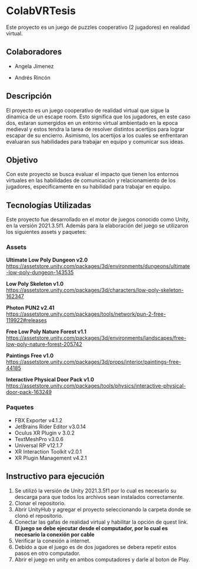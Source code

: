 # ColabVRTesis

Este proyecto es un juego de puzzles cooperativo (2 jugadores) en realidad virtual.

## Colaboradores

 - Angela Jimenez

 - Andrés Rincón

 ## Descripción

 El proyecto es un juego cooperativo de realidad virtual que sigue la dinamica de un escape room. Esto significa que los jugadores, en este caso dos, estaran sumergidos en un entorno virtual ambientado en la epoca medieval y estos tendra la tarea de resolver distintos acertijos para lograr escapar de su encierro. Asimismo, los acertijos a los cuales se enfrentaran evaluaran sus habilidades para trabajar en equipo y comunicar sus ideas.

 ## Objetivo

 Con este proyecto se busca evaluar el impacto que tienen los entornos virtuales en las habilidades de comunicación y relacionamiento de los jugadores, especificamente en su habilidad para trabajar en equipo.

## Tecnologías Utilizadas

Este proyecto fue desarrollado en el motor de juegos conocido como Unity, en la versión 2021.3.5f1. Además para la elaboración del juego se utilizaron los siguientes assets y paquetes:

### Assets

**Ultimate Low Poly Dungeon v2.0**
https://assetstore.unity.com/packages/3d/environments/dungeons/ultimate-low-poly-dungeon-143535

**Low Poly Skeleton v1.0**
https://assetstore.unity.com/packages/3d/characters/low-poly-skeleton-162347 

**Photon PUN2 v2.41**
https://assetstore.unity.com/packages/tools/network/pun-2-free-119922#releases

**Free Low Poly Nature Forest v1.1**
https://assetstore.unity.com/packages/3d/environments/landscapes/free-low-poly-nature-forest-205742

**Paintings Free v1.0**
 https://assetstore.unity.com/packages/3d/props/interior/paintings-free-44185

**Interactive Physical Door Pack v1.0**
https://assetstore.unity.com/packages/tools/physics/interactive-physical-door-pack-163249 

### Paquetes
- FBX Exporter v4.1.2
- JetBrains Rider Editor v3.0.14
- Oculus XR Plugin v 3.0.2 
- TextMeshPro v3.0.6
- Universal RP v12.1.7
- XR Interaction Toolkit v2.0.1
- XR Plugin Management v4.2.1

## Instructivo para ejecución

1. Se utilizó la versión de Unity 2021.3.5f1 por lo cual es necesario su descarga para que todos los archivos sean instalados correctamente.
2. Clonar el repositorio.
3. Abrir UnityHub y agregar el proyecto seleccionando la carpeta donde se clonó el repositorio.
4. Conectar las gafas de realidad virtual y habilitar la opción de quest link. **El juego se debe ejecutar desde el computador, por lo cual es necesario la conexión por cable**
5. Verificar la conexión a internet.
6. Debido a que el juego es de dos jugadores se debera repetir estos pasos en otro computador.
7. Abrir el juego en unity en ambos computadores y darle al boton de Play. 
